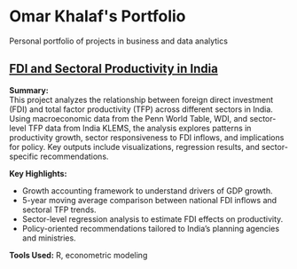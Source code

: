 # Omar Khalaf's Portfolio
Personal portfolio of projects in business and data analytics

## [FDI and Sectoral Productivity in India](https://github.com/okhalaf123/fdi-and-sectoral-productivity-india)

**Summary:**  
This project analyzes the relationship between foreign direct investment (FDI) and total factor productivity (TFP) across different sectors in India. Using macroeconomic data from the Penn World Table, WDI, and sector-level TFP data from India KLEMS, the analysis explores patterns in productivity growth, sector responsiveness to FDI inflows, and implications for policy. Key outputs include visualizations, regression results, and sector-specific recommendations.

**Key Highlights:**
- Growth accounting framework to understand drivers of GDP growth.
- 5-year moving average comparison between national FDI inflows and sectoral TFP trends.
- Sector-level regression analysis to estimate FDI effects on productivity.
- Policy-oriented recommendations tailored to India’s planning agencies and ministries.

**Tools Used:** R, econometric modeling
